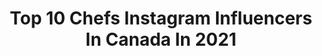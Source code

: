 ---
title: Top 10 Chefs Instagram Influencers In Canada In 2021
description: >-
  Find top chefs Instagram influencers in Canada in 2021. Most popular hashtags: #sponsored #foodphotography #campeveryday.
platform: Instagram
hits: 121
text_top: Identify the top-rated Instagram influencers on inBeat.
text_bottom: inBeat holds 121 Instagram influencers like this in Canada for you to work with.
profiles:
  - username: "guayfrederique"
    fullname: >-
      Frédérique Guay
    bio: >-
      Chef d’antenne, Animatrice, Reporter🎾⚽️, @tvasports et @tvanouvelles 👱🏼‍♀️ . Fitness. Federer. Doritos. . Partenariats: martin@reverberesmedia.com
    location: "Canada"
    followers: 15035
    engagement: 783
    commentsToLikes: 0.042549
    id: ck5c8asjh93mg0i11kqrrr0in
    verified: false
    hashtags: "#isole, #imfc, #sis, #tbt2019"
  - username: "kelseylmorin"
    fullname: >-
      Kelsey Morin
    bio: >-
      Wife l fur mom Local goods & adventure seeker, wine drinker, wannabe chef and content creator. 📍Barrie, Ontario 🇨🇦
    location: "Canada"
    followers: 4136
    engagement: 825
    commentsToLikes: 0.193284
    id: ck14huj75c7mo0i196knqlsw2
    verified: false
    hashtags: "#mymetro, #metroloveslocal, #rawf20, #sponsored"
  - username: "shahirmassoud"
    fullname: >-
      Shahir Massoud
    bio: >-
      Chef Spokesperson @butterball_ca Guest chef on @themarilyndenisshow
    location: "Canada"
    followers: 3733
    engagement: 1013
    commentsToLikes: 0.102795
    id: ck5q8dbne5m220i1125c9hhke
    verified: false
    hashtags: "#christmas, #giveaway, #blackouttuesday"
  - username: "ryanmagdanz"
    fullname: >-
      Ryan Magdanz
    bio: >-
      Chef, Accountant, Director @TothMedia Professing My Love For @MadisonJoyCo One Photo At A Time! #instahusband😂 🗻 | John 3:8 | 🇨🇦 Vancouver
    location: "Canada"
    followers: 13627
    engagement: 222
    commentsToLikes: 0.042266
    id: ck14jlavskwun0i195016ubav
    verified: false
    hashtags: "#vancouver, #travel, #ourplanetdaily, #visualcollective"
  - username: "archerthefrenchie.to"
    fullname: >-
      ARCHER THE FRENCHIE
    bio: >-
      🚫 Not a Pug 👨🏻‍🍳 Part-time Chef #BakingWithArcher 🎒 ARCHER10 ➡️ @barkindustry 🛒 ARCHERTORONTO10 ➡️ @frenchie_bulldog 🖥 TREAT RECIPES 👩🏻‍🍳👨🏻‍🍳👇🏼
    location: "Canada"
    followers: 53929
    engagement: 346
    commentsToLikes: 0.096751
    id: ck137p1ffcnip0i19ostrtpdl
    verified: false
    hashtags: "#wheredidtheweekendgo, #tbt, #thisface, #halloween2020"
  - username: "sweetlyraw"
    fullname: >-
      Heather Pace l Healthy Recipes
    bio: >-
      Victoria BC 🇨🇦 Trained chef 👩‍🍳 Healthy recipes: sweetlyraw.com 💕Cookbooks📚YouTube: Heather Pace (🍰food & yoga 🧘‍♀️)🎥 Recipe development. Order my 🍫👇🏻
    location: "Canada"
    followers: 29857
    engagement: 144
    commentsToLikes: 0.239626
    id: ck0u2f8jhzrhy0i19k6ivtn3i
    verified: false
    hashtags: "#healthyfoodshare, #healthyrecipes, #yyj, #vegandessert"
  - username: "livforcake"
    fullname: >-
      olivia bogacki || liv for cake
    bio: >-
      👩🏼‍🍳 Pastry Chef, Recipe Developer, Photographer 🍰 Classic Cake Recipes with a Modern Twist 📍 Fort Langely, BC 👇🏻 Recipes
    location: "Canada"
    followers: 124212
    engagement: 194
    commentsToLikes: 0.028186
    id: ck0u6tay92yid0i19uwtthzo6
    verified: false
    hashtags: "#treatweekbc, #notsponsored, #iloveanimals"
  - username: "chefpaulwahlberg"
    fullname: >-
      Paul Wahlberg
    bio: >-
      Official Instagram page of Chef Paul Wahlberg @wahlburgers and @almanove
    location: "Canada"
    followers: 112629
    engagement: 633
    commentsToLikes: 0.035686
    id: ck0u11jflvfv90i191jo1alhh
    verified: true
    hashtags: "#wahlburgershappyplace, #wahlburgersstc, #smaht, #wahlchefjunior"
  - username: "chefdannysmiles"
    fullname: >-
      Danny Smiles
    bio: >-
      Daniele Francis. Chef & Co-founder of Mise En Place @mymep.ca One of the chefs at Osheaga’s Artist World. 🟧🟥
    location: "Canada"
    followers: 38135
    engagement: 315
    commentsToLikes: 0.022043
    id: ck13blmrrw0i80i19ca2ni8er
    verified: true
    hashtags: "#staropramenquebec, #table, #partenaire"
  - username: "munchiescure"
    fullname: >-
      Zeem 🇨🇦🇦🇫
    bio: >-
      Social Media Marketing/Content Creator, & Chef (Toronto, & abroad) Email for collabs 👉 Munchiescure@hotmail.com
    location: "Canada"
    followers: 31322
    engagement: 225
    commentsToLikes: 0.080631
    id: ck6tzi7p59uv60j719tqro32t
    verified: false
    hashtags: "#munchonthis, #eater, #eeeeeats, #f52grams"
---